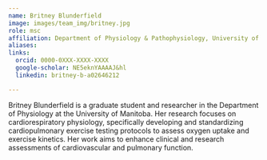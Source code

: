 ```yaml
---
name: Britney Blunderfield
image: images/team_img/britney.jpg
role: msc
affiliation: Department of Physiology & Pathophysiology, University of Manitoba
aliases:
links:
  orcid: 0000-0XXX-XXXX-XXXX
  google-scholar: NE5eknYAAAAJ&hl
  linkedin: britney-b-a02646212

---
```


Britney Blunderfield is a graduate student and researcher in the Department of Physiology at the University of Manitoba. Her research focuses on cardiorespiratory physiology, specifically developing and standardizing cardiopulmonary exercise testing protocols to assess oxygen uptake and exercise kinetics. Her work aims to enhance clinical and research assessments of cardiovascular and pulmonary function.